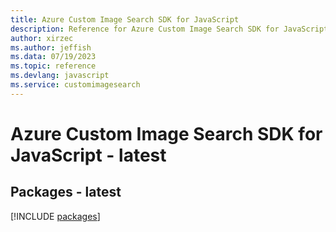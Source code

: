 ```yaml
---
title: Azure Custom Image Search SDK for JavaScript
description: Reference for Azure Custom Image Search SDK for JavaScript
author: xirzec
ms.author: jeffish
ms.data: 07/19/2023
ms.topic: reference
ms.devlang: javascript
ms.service: customimagesearch
---
```

# Azure Custom Image Search SDK for JavaScript - latest
## Packages - latest
[!INCLUDE [packages](custom-image-search-index.md)]